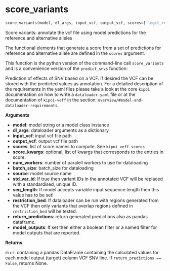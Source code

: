 <h1 id="kipoi_veff.score_variants">score_variants</h1>

```python
score_variants(model, dl_args, input_vcf, output_vcf, scores=['logit_ref', 'logit_alt', 'ref', 'alt', 'logit', 'diff'], score_kwargs=None, num_workers=0, batch_size=32, source='kipoi', seq_length=None, std_var_id=False, restriction_bed=None, return_predictions=False, model_outputs=None)
```
Score variants: annotate the vcf file using model predictions for the reference and alternative alleles

The functional elements that generate a score from a set of predictions for reference and
alternative allele are defined in the `scores` argument.

This function is the python version of the command-line call `score_variants` and is a convenience version
of the `predict_snvs` function:

Prediction of effects of SNV based on a VCF. If desired the VCF can be stored with the predicted values as
annotation. For a detailed description of the requirements in the yaml files please take a look at
the core `kipoi` documentation on how to write a `dataloader.yaml` file or at the documentation of
`kipoi-veff` in the section: `overview/#model-and-dataloader-requirements`.


__Arguments__

- __model__: model string or a model class instance
- __dl_args__: dataloader arguments as a dictionary
- __input_vcf__: input vcf file path
- __output_vcf__: output vcf file path
- __scores__: list of score names to compute. See `kipoi_veff.scores`
- __score_kwargs__: optional, list of kwargs that corresponds to the entries in score.
- __num_workers__: number of paralell workers to use for dataloading
- __batch_size__: batch_size for dataloading
- __source__: model source name
- __std_var_id__: If true then variant IDs in the annotated VCF will be replaced with a standardised, unique ID.
- __seq_length__: If model accepts variable input sequence length then this value has to be set!
- __restriction_bed__: If dataloader can be run with regions generated from the VCF then only variants that overlap
    regions defined in `restriction_bed` will be tested.
- __return_predictions__: return generated predictions also as pandas dataframe.
- __model_outputs__: If set then either a boolean filter or a named filter for model outputs that are reported.

__Returns__

`dict`: containing a pandas DataFrame containing the calculated values
        for each model output (target) column VCF SNV line. If `return_predictions == False`, returns None.

